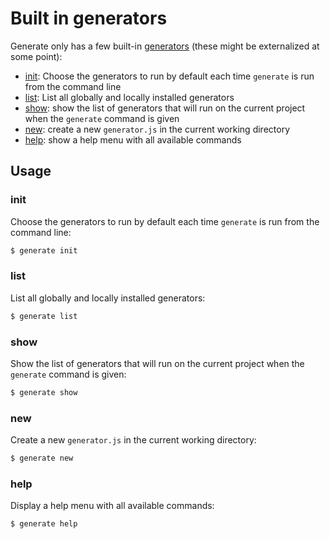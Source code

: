 # Built in generators

Generate only has a few built-in [generators](docs/generators.md) (these might be externalized at some point):

* [init](#init): Choose the generators to run by default each time `generate` is run from the command line
* [list](#list): List all globally and locally installed generators
* [show](#show): show the list of generators that will run on the current project when the `generate` command is given
* [new](#new): create a new `generator.js` in the current working directory
* [help](#help): show a help menu with all available commands

## Usage

### init

Choose the generators to run by default each time `generate` is run from the command line:

```sh
$ generate init
```

### list

List all globally and locally installed generators:

```sh
$ generate list
```

### show

Show the list of generators that will run on the current project when the `generate` command is given:

```sh
$ generate show
```

### new

Create a new `generator.js` in the current working directory:

```sh
$ generate new
```

### help

Display a help menu with all available commands:

```sh
$ generate help
```

[base-plugins]: https://github.com/node-base/base-plugins
[gulp]: http://gulpjs.com
